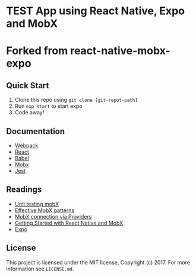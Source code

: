 # TEST App using React Native, Expo and MobX
# Forked from react-native-mobx-expo

## Quick Start

1. Clone this repo using `git clone [git-repot-path]`
1. Run `exp start` to start expo
1. Code away!

## Documentation

- [Webpack](https://webpack.github.io)
- [React](https://facebook.github.io/react/)
- [Babel](https://babeljs.io/)
- [Mobx](https://mobx.js.org/)
- [Jest](https://facebook.github.io/jest/)

## Readings

- [Unit testing mobX](https://semaphoreci.com/community/tutorials/how-to-test-react-and-mobx-with-jest)
- [Effective MobX patterns](https://blog.pixelingene.com/2016/10/effective-mobx-patterns-part-1/)
- [MobX connection via Providers](https://egghead.io/lessons/react-mobx-fundamentals-connecting-components-to-stores-using-provider-and-observer)
- [Getting Started with React Native and MobX](https://medium.com/react-native-training/react-native-with-mobx-getting-started-ba7e18d8ff44)
- [Expo](https://expo.io/)

## License

This project is licensed under the MIT license, Copyright (c) 2017. For more information see `LICENSE.md`.